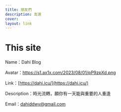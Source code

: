 ```yaml
---
title: 朋友們
description: 友達
cover: 
layout: link
---
```



# This site

Name：Dahi Blog

Avatar：https://s1.ax1x.com/2023/08/01/pP9zpXd.png

Link：[https://dahi.icu/](https://dahi.icu/)

Description：時光流轉，願你有一天能與重要的人重逢

Email：dahiddwy@gmail.com
